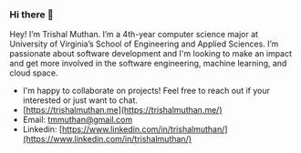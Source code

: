 ### Hi there 👋

Hey! I’m Trishal Muthan. I’m a 4th-year computer science major at University of Virginia’s School of Engineering and Applied Sciences. I’m passionate about software development and I'm looking to make an impact and get more involved in the software engineering, machine learning, and cloud space.
- I'm happy to collaborate on projects! Feel free to reach out if your interested or just want to chat.
- [https://trishalmuthan.me](https://trishalmuthan.me/)
- Email: tmmuthan@gmail.com
- Linkedin: [https://www.linkedin.com/in/trishalmuthan/](https://www.linkedin.com/in/trishalmuthan/)
